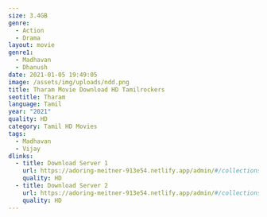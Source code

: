 ```yaml
---
size: 3.4GB
genre:
  - Action
  - Drama
layout: movie
genre1:
  - Madhavan
  - Dhanush
date: 2021-01-05 19:49:05
image: /assets/img/uploads/ndd.png
title: Tharam Movie Download HD Tamilrockers
seotitle: Tharam
language: Tamil
year: "2021"
quality: HD
category: Tamil HD Movies
tags:
  - Madhavan
  - Vijay
dlinks:
  - title: Download Server 1
    url: https://adoring-meitner-913e54.netlify.app/admin/#/collections/movies/new
    quality: HD
  - title: Download Server 2
    url: https://adoring-meitner-913e54.netlify.app/admin/#/collections/movies/new
    quality: HD
---
```

